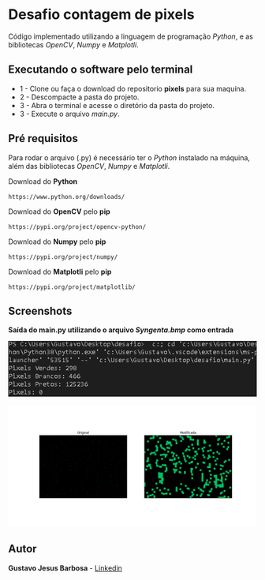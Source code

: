 # Desafio contagem de pixels
Código implementado utilizando a linguagem de programação *Python*, e as bibliotecas *OpenCV*, *Numpy* e *Matplotli*.

## Executando o software pelo terminal

* 1 - Clone ou faça o download do repositorio **pixels** para sua maquína.
* 2 - Descompacte a pasta do projeto.
* 3 - Abra o terminal e acesse o diretório da pasta do projeto.
* 3 - Execute o arquivo *main.py*.

## Pré requisitos

Para rodar o arquivo (.py) é necessário ter o *Python* instalado na máquina, além das bibliotecas *OpenCV*, *Numpy* e *Matplotli*.

Download do **Python**

```
https://www.python.org/downloads/
```

Download do **OpenCV** pelo **pip**

```
https://pypi.org/project/opencv-python/
```

Download do **Numpy** pelo **pip**

```
https://pypi.org/project/numpy/
```

Download do **Matplotli** pelo **pip**

```
https://pypi.org/project/matplotlib/
```

## Screenshots

**Saída do main.py utilizando o arquivo *Syngenta.bmp* como entrada**


![alt text](https://github.com/GuBarbosaj/pixels/blob/main/screenshots/pixels.PNG)

![alt text](https://github.com/GuBarbosaj/pixels/blob/main/screenshots/Figure_1.png)

## Autor

**Gustavo Jesus Barbosa** - [Linkedin](https://www.linkedin.com/in/gustavo-barbosa-92257a187/)
